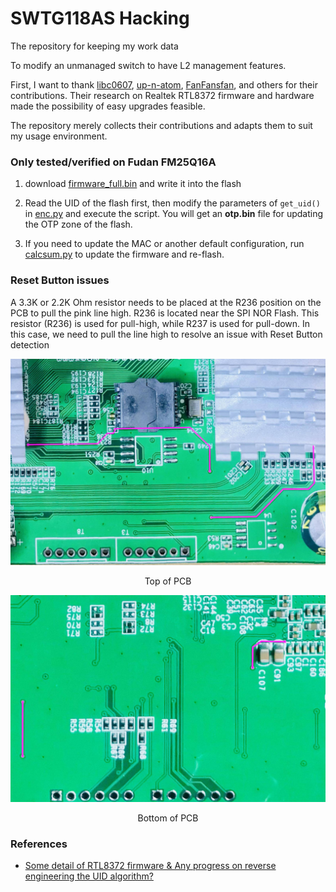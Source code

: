 SWTG118AS Hacking
===

The repository for keeping my work data

To modify an unmanaged switch to have L2 management features.

First, I want to thank [libc0607](https://github.com/libc0607), [up-n-atom](https://github.com/up-n-atom), [FanFansfan](https://github.com/FanFansfan), and others for their contributions. Their research on Realtek RTL8372 firmware and hardware made the possibility of easy upgrades feasible.

The repository merely collects their contributions and adapts them to suit my usage environment.

### Only tested/verified on Fudan FM25Q16A

1. download [firmware_full.bin](./firmwares/firmware_full.bin) and write it into the flash

2. Read the UID of the flash first, then modify the parameters of `get_uid()` in [enc.py](./enc.py) and execute the script. You will get an **otp.bin** file for updating the OTP zone of the flash.

3. If you need to update the MAC or another default configuration, run [calcsum.py](./calcsum.py) to update the firmware and re-flash.

### Reset Button issues

A 3.3K or 2.2K Ohm resistor needs to be placed at the R236 position on the PCB to pull the pink line high. R236 is located near the SPI NOR Flash. This resistor (R236) is used for pull-high, while R237 is used for pull-down. In this case, we need to pull the line high to resolve an issue with Reset Button detection

![PCB_TOP](./pcb/PCB_Front.jpg)
<p style="text-align: center;">Top of PCB</p>

![PCB_BOTTOM](./pcb/PCB_Back.jpg)
<p style="text-align: center;">Bottom of PCB</p>

### References

* [Some detail of RTL8372 firmware & Any progress on reverse engineering the UID algorithm?](https://github.com/up-n-atom/SWTG118AS/issues/4)


